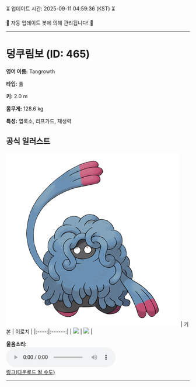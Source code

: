 
⏳ 업데이트 시간: 2025-09-11 04:59:36 (KST) ⏳

🤖 자동 업데이트 봇에 의해 관리됩니다! 🤖

---

# 덩쿠림보 (ID: 465)
**영어 이름:** Tangrowth

**타입:** 풀

**키:** 2.0 m

**몸무게:** 128.6 kg

**특성:** 엽록소, 리프가드, 재생력

## 공식 일러스트
![](https://raw.githubusercontent.com/PokeAPI/sprites/master/sprites/pokemon/other/official-artwork/465.png)
| 기본 | 이로치 |
|:----:|:------:|
| <img src="http://play.pokemonshowdown.com/sprites/ani/tangrowth.gif" width="200"> | <img src="http://play.pokemonshowdown.com/sprites/ani-shiny/tangrowth.gif" width="200"> |

**울음소리:**<br><audio controls src="https://raw.githubusercontent.com/PokeAPI/cries/main/cries/pokemon/latest/465.ogg"></audio><br> [링크(다운로드 될 수도)](https://raw.githubusercontent.com/PokeAPI/cries/main/cries/pokemon/latest/465.ogg)


---
